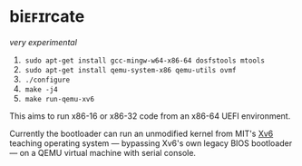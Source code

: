 # biᴇꜰɪrcate

_very experimental_

 1. &nbsp;`sudo apt-get install gcc-mingw-w64-x86-64 dosfstools mtools`
 2. &nbsp;`sudo apt-get install qemu-system-x86 qemu-utils ovmf`
 3. &nbsp;`./configure`
 4. &nbsp;`make -j4`
 5. &nbsp;`make run-qemu-xv6`

This aims to run x86-16 or x86-32 code from an x86-64 UEFI environment.

Currently the bootloader can run an unmodified kernel from MIT's [Xv6](https://github.com/mit-pdos/xv6-public) teaching operating system &mdash; bypassing Xv6's own legacy BIOS bootloader &mdash; on a QEMU virtual machine with serial console.
